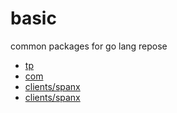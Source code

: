 basic
=====

common packages for go lang repose

* [tp](tp)
* [com](com)
* [clients/spanx](clients/spanx)
* [clients/spanx](clients/bartnet)
